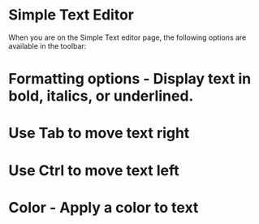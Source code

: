# Simple Text Editor

When you are on the Simple Text editor page, the following options are available in the toolbar:

# Formatting options - Display text in bold, italics, or underlined.
# Use Tab to move text right
# Use Ctrl to move text left
# Color - Apply a color to text

